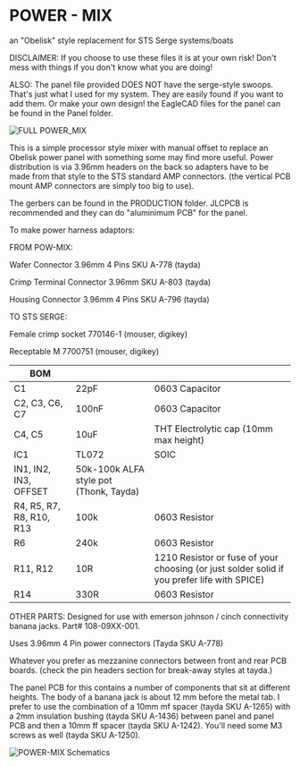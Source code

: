 # POWER - MIX
an "Obelisk" style replacement for STS Serge systems/boats

DISCLAIMER: If you choose to use these files it is at your own risk! Don't mess with things if you don't know what you are doing! 

ALSO: The panel file provided DOES NOT have the serge-style swoops. That's just what I used for my system. They are easily found if you want to add them. Or make your own design! the EagleCAD files for the panel can be found in the Panel folder. 

![FULL POWER_MIX](https://user-images.githubusercontent.com/14189382/152086013-0218dee9-e2ff-4ea6-9a9d-aae0ae721607.png)

This is a simple processor style mixer with manual offset to replace an Obelisk power panel with something some may find more useful. 
Power distribution is via 3.96mm headers on the back so adapters have to be made from that style to the STS standard AMP connectors. 
(the vertical PCB mount AMP connectors are simply too big to use).

The gerbers can be found in the PRODUCTION folder. JLCPCB is recommended and they can do "aluminimum PCB" for the panel. 

To make power harness adaptors:

FROM POW-MIX:

Wafer Connector 3.96mm 4 Pins SKU A-778 (tayda)

Crimp Terminal Connector 3.96mm SKU A-803 (tayda)

Housing Connector 3.96mm 4 Pins SKU A-796 (tayda)

TO STS SERGE: 

Female crimp socket 770146-1 (mouser, digikey)

Receptable M 7700751 (mouser, digikey)


| BOM                      |                                         |                                                                                             |
|--------------------------|-----------------------------------------|---------------------------------------------------------------------------------------------|
| C1                       | 22pF                                    | 0603 Capacitor                                                                              |
| C2, C3, C6, C7           | 100nF                                   | 0603 Capacitor                                                                              |
| C4, C5                   | 10uF                                    | THT Electrolytic cap (10mm max height)                                                      |
| IC1                      | TL072                                   | SOIC                                                                                        |
| IN1, IN2, IN3, OFFSET    | 50k-100k  ALFA style pot (Thonk, Tayda) |                                                                                             |
| R4, R5, R7, R8, R10, R13 | 100k                                    | 0603 Resistor                                                                               |
| R6                       | 240k                                    | 0603 Resistor                                                                               |
| R11, R12                 | 10R                                     | 1210 Resistor or fuse of your choosing (or just solder solid if you prefer life with SPICE) |
| R14                      | 330R                                    | 0603 Resistor                                                                               |

OTHER PARTS:
Designed for use with emerson johnson / cinch connectivity banana jacks. Part# 108-09XX-001. 

Uses 3.96mm 4 Pin power connectors (Tayda  SKU A-778)

Whatever you prefer as mezzanine connectors between front and rear PCB boards. (check the pin headers section for break-away styles at tayda.)  

The panel PCB for this contains a number of components that sit at different heights. The body of a banana jack is about 12 mm before the metal tab. 
I prefer to use the combination of a 10mm mf spacer (tayda SKU A-1265) with a 2mm insulation bushing (tayda SKU A-1436) between panel and panel PCB and then a 10mm ff spacer (tayda SKU A-1242). You'll need some M3 screws as well (tayda SKU A-1250).

![POWER-MIX Schematics](https://user-images.githubusercontent.com/14189382/152085439-753cea45-621d-4933-84f5-4ffa4fae0cab.png)
